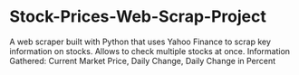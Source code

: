 # Stock-Prices-Web-Scrap-Project
A web scraper built with Python that uses Yahoo Finance to scrap key information on stocks.
Allows to check multiple stocks at once.
Information Gathered: Current Market Price, Daily Change, Daily Change in Percent
